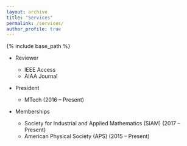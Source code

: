 ```yaml
---
layout: archive
title: "Services"
permalink: /services/
author_profile: true
---
```


{% include base_path %}

* Reviewer
  * IEEE Access
  * AIAA Journal

* President 
  * MTech (2016 – Present)

* Memberships
  * Society for Industrial and Applied Mathematics (SIAM) (2017 – Present)
  * American Physical Society (APS) (2015 – Present)

